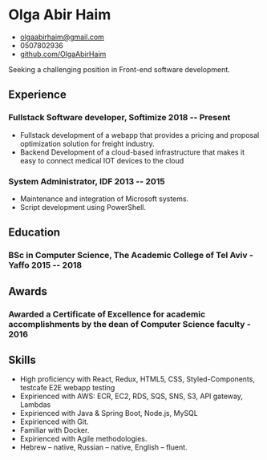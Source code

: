 <!-- The (first) h1 will be used as the <title> of the HTML page -->
# Olga Abir Haim

<!-- The unordered list immediately after the h1 will be formatted on a single
line. It is intended to be used for contact details -->
- <olgaabirhaim@gmail.com>
- 0507802936
- [github.com/OlgaAbirHaim](https://github.com/OlgaAbirHaim)

<!-- The paragraph after the h1 and ul and before the first h2 is optional. It
is intended to be used for a short summary. -->
Seeking a challenging position in Front-end software development.

## Experience

<!-- You have to wrap the "left" and "right" half of these headings in spans by
hand -->
### <span>Fullstack Software developer, Softimize </span> <span>2018 -- Present</span>
 - Fullstack development of a webapp that provides a pricing and proposal optimization solution for freight industry.
 - Backend Development of a cloud-based infrastructure that makes it easy to connect medical IOT devices to the cloud

### <span>System Administrator, IDF</span> <span>2013 -- 2015</span>
 - Maintenance and integration of Microsoft systems.
 - Script development using PowerShell.
 
## Education

### <span>BSc in Computer Science, The Academic College of Tel Aviv - Yaffo</span> <span>2015 -- 2018</span>

## Awards

### <span>Awarded a Certificate of Excellence for academic accomplishments by the dean of Computer Science faculty - 2016</span>

## Skills

 - High proficiency with React, Redux, HTML5, CSS, Styled-Components, testcafe E2E webapp testing
 - Expirienced with AWS: ECR, EC2, RDS, SQS, SNS, S3, API gateway, Lambdas
 - Expirienced with Java & Spring Boot, Node.js, MySQL
 - Expirienced with Git.
 - Familiar with Docker.
 - Expirienced with Agile methodologies.
 - Hebrew – native, Russian – native, English – fluent.
 	
